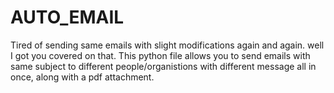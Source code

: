 # AUTO_EMAIL
Tired of sending same emails with slight modifications again and again. well I got you covered on that. This python file allows you to send emails with same subject to different people/organistions with different message all in once, along with a pdf attachment.
